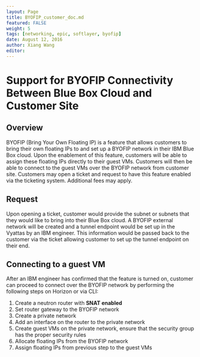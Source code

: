 ```yaml
---
layout: Page
title: BYOFIP_customer_doc.md
featured: FALSE
weight: 5
tags: [networking, epic, softlayer, byofip]
date: August 12, 2016
author: Xiang Wang
editor:
---
```


# Support for BYOFIP Connectivity Between Blue Box Cloud and Customer Site

## Overview
BYOFIP (Bring Your Own Floating IP) is a feature that allows customers to bring their own floating IPs to and set up a BYOFIP network in their IBM Blue Box cloud. Upon the enablement of this feature, customers will be able to assign these floating IPs directly to their guest VMs. Customers will then be able to connect to the guest VMs over the BYOFIP network from customer site. Customers may open a ticket and request to have this feature enabled via the ticketing system. Additional fees may apply.

## Request
Upon opening a ticket, customer would provide the subnet or subnets that they would like to bring into their Blue Box cloud. A BYOFIP external network will be created and a tunnel endpoint would be set up in the Vyattas by an IBM engineer. This information would be passed back to the customer via the ticket allowing customer to set up the tunnel endpoint on their end.

## Connecting to a guest VM
After an IBM engineer has confirmed that the feature is turned on, customer can proceed to connect over the BYOFIP network by performing the following steps on Horizon or via CLI:
  1. Create a neutron router with **SNAT enabled**
  2. Set router gateway to the BYOFIP network
  3. Create a private network
  4. Add an interface on the router to the private network
  5. Create guest VMs on the private network, ensure that the security group has the proper security rules
  6. Allocate floating IPs from the BYOFIP network
  7. Assign floating IPs from previous step to the guest VMs
